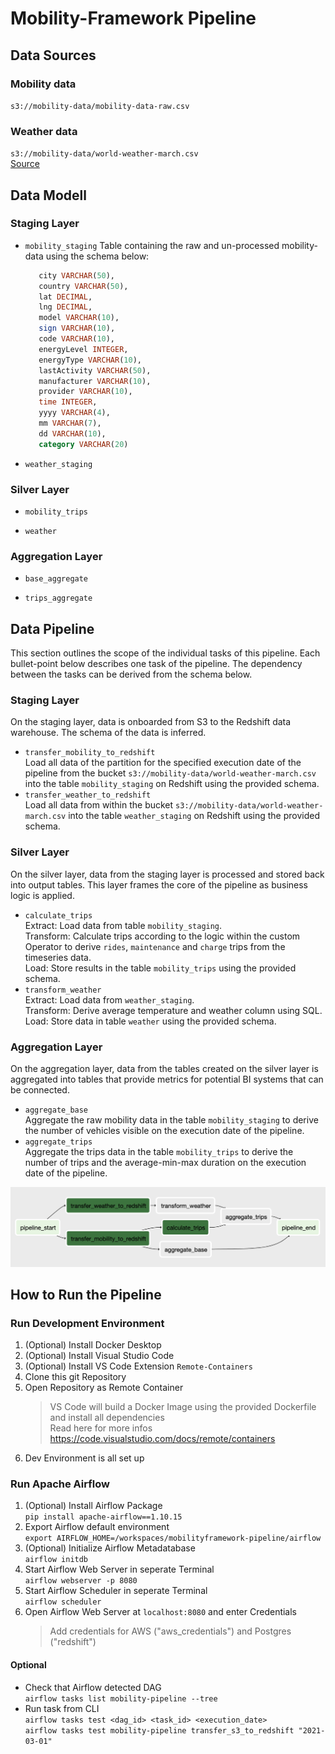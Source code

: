 # Mobility-Framework Pipeline

## Data Sources
### Mobility data
`s3://mobility-data/mobility-data-raw.csv`

### Weather data
`s3://mobility-data/world-weather-march.csv`  
[Source](https://www.worldweatheronline.com/stuttgart-weather-history/baden-wurttemberg/de.aspx)

## Data Modell
### Staging Layer
- `mobility_staging`
  Table containing the raw and un-processed mobility-data using the schema below:
   ```sql
      city VARCHAR(50),
      country VARCHAR(50),
      lat DECIMAL,
      lng DECIMAL,
      model VARCHAR(10),
      sign VARCHAR(10),
      code VARCHAR(10),
      energyLevel INTEGER,
      energyType VARCHAR(10),
      lastActivity VARCHAR(50),
      manufacturer VARCHAR(10),
      provider VARCHAR(10),
      time INTEGER,
      yyyy VARCHAR(4),
      mm VARCHAR(7),
      dd VARCHAR(10),
      category VARCHAR(20)
   ``` 
- `weather_staging`

### Silver Layer
- `mobility_trips`

- `weather`

### Aggregation Layer
- `base_aggregate`

- `trips_aggregate`

## Data Pipeline
This section outlines the scope of the individual tasks of this pipeline. Each bullet-point below describes one task of the pipeline. The dependency between the tasks can be derived from the schema below.  

### Staging Layer
   On the staging layer, data is onboarded from S3 to the Redshift data warehouse. The schema of the data is inferred.
   - `transfer_mobility_to_redshift`  
      Load all data of the partition for the specified execution date of the pipeline from the bucket `s3://mobility-data/world-weather-march.csv` into the table `mobility_staging` on Redshift using the provided schema.
   - `transfer_weather_to_redshift`  
      Load all data from within the bucket `s3://mobility-data/world-weather-march.csv` into the table `weather_staging` on Redshift using the provided schema.

### Silver Layer
   On the silver layer, data from the staging layer is processed and stored back into output tables. This layer frames the core of the pipeline as business logic is applied.  
   - `calculate_trips`  
     Extract: Load data from table `mobility_staging`.  
     Transform: Calculate trips according to the logic within the custom Operator to derive `rides`, `maintenance` and `charge` trips from the timeseries data.  
     Load: Store results in the table `mobility_trips` using the provided schema.  
   - `transform_weather`  
     Extract: Load data from `weather_staging`.  
     Transform: Derive average temperature and weather column using SQL.  
     Load: Store data in table `weather` using the provided schema. 

### Aggregation Layer
   On the aggregation layer, data from the tables created on the silver layer is aggregated into tables that provide metrics for potential BI systems that can be connected.  
   - `aggregate_base`  
     Aggregate the raw mobility data in the table `mobility_staging` to derive the number of vehicles visible on the execution date of the pipeline.
   - `aggregate_trips`  
     Aggregate the trips data in the table `mobility_trips` to derive the number of trips and the average-min-max duration on the execution date of the pipeline.

![DAG Schema](https://github.com/karl-richter/mobilityframework-pipeline/blob/main/img/dag-schema.png)

## How to Run the Pipeline
### Run Development Environment
1. (Optional) Install Docker Desktop
2. (Optional) Install Visual Studio Code
3. (Optional) Install VS Code Extension `Remote-Containers`
4. Clone this git Repository
5. Open Repository as Remote Container  
   > VS Code will build a Docker Image using the provided Dockerfile and install all dependencies  
   > Read here for more infos https://code.visualstudio.com/docs/remote/containers
6. Dev Environment is all set up 

### Run Apache Airflow
1. (Optional) Install Airflow Package  
   `pip install apache-airflow==1.10.15`
2. Export Airflow default environment  
   `export AIRFLOW_HOME=/workspaces/mobilityframework-pipeline/airflow`
3. (Optional) Initialize Airflow Metadatabase  
   `airflow initdb`
4. Start Airflow Web Server in seperate Terminal  
   `airflow webserver -p 8080`
5. Start Airflow Scheduler in seperate Terminal  
   `airflow scheduler`
6. Open Airflow Web Server at `localhost:8080` and enter Credentials  
   > Add credentials for AWS ("aws_credentials") and Postgres ("redshift")
#### Optional
- Check that Airflow detected DAG  
  `airflow tasks list mobility-pipeline --tree`
- Run task from CLI  
  `airflow tasks test <dag_id> <task_id> <execution_date>`  
  `airflow tasks test mobility-pipeline transfer_s3_to_redshift "2021-03-01"`